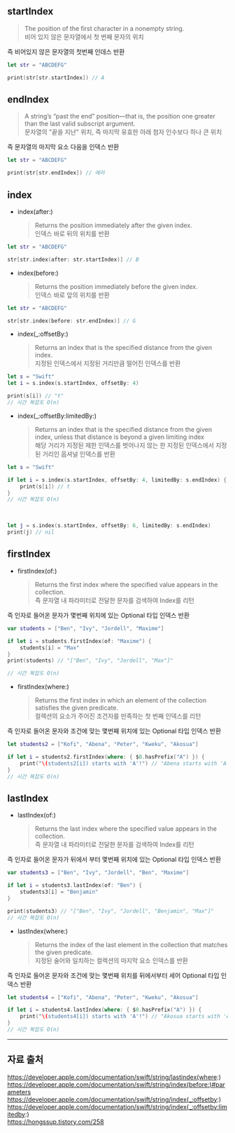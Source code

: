 ## startIndex

> The position of the first character in a nonempty string.
> <br/>
> 비어 있지 않은 문자열에서 첫 번째 문자의 위치
> <br/>

즉 비어있지 않은 문자열의 첫번째 인데스 반환
<br/>

```swift
let str = "ABCDEFG"

print(str[str.startIndex]) // A
```

## endIndex

> A string’s “past the end” position—that is, the position one greater than the last valid subscript argument.
> <br/>
> 문자열의 "끝을 지난" 위치, 즉 마지막 유효한 아래 첨자 인수보다 하나 큰 위치
> <br/>

즉 문자열의 마지막 요소 다음을 인덱스 반환
<br/>

```swift
let str = "ABCDEFG"

print(str[str.endIndex]) // 에러
```

## index

- index(after:)
  > Returns the position immediately after the given index.
  > <br/>
  > 인덱스 바로 뒤의 위치를 ​​반환
  > <br/>

```swift
let str = "ABCDEFG"

str[str.index(after: str.startIndex)] // B
```

- index(before:)
  > Returns the position immediately before the given index.
  > <br/>
  > 인덱스 바로 앞의 위치를 반환
  > <br/>

```swift
let str = "ABCDEFG"

str[str.index(before: str.endIndex)] // G
```

- index(\_:offsetBy:)
  > Returns an index that is the specified distance from the given index.
  > <br/>
  > 지정된 인덱스에서 지정된 거리만큼 떨어진 인덱스를 반환
  > <br/>

```swift
let s = "Swift"
let i = s.index(s.startIndex, offsetBy: 4)

print(s[i]) // "t"
// 시간 복잡도 O(n)
```

- index(\_:offsetBy:limitedBy:)
  > Returns an index that is the specified distance from the given index, unless that distance is beyond a given limiting index
  > <br/>
  > 해당 거리가 지정된 제한 인덱스를 벗어나지 않는 한 지정된 인덱스에서 지정된 거리인 옵셔널 인덱스를 반환
  > <br/>

```swift
let s = "Swift"

if let i = s.index(s.startIndex, offsetBy: 4, limitedBy: s.endIndex) {
    print(s[i]) // t
}
// 시간 복잡도 O(n)
```

<br/>

```swift
let j = s.index(s.startIndex, offsetBy: 6, limitedBy: s.endIndex)
print(j) // nil

```

## firstIndex

- firstIndex(of:)
  > Returns the first index where the specified value appears in the collection.
  > <br/>
  > 즉 문자열 내 파라미터로 전달한 문자를 검색하여 Index를 리턴
  > <br/>

즉 인자로 들어온 문자가 몇번째 위치에 있는 Optional 타입 인덱스 반환

```swift
var students = ["Ben", "Ivy", "Jordell", "Maxime"]

if let i = students.firstIndex(of: "Maxime") {
    students[i] = "Max"
}
print(students) // "["Ben", "Ivy", "Jordell", "Max"]"

// 시간 복잡도 O(n)
```

- firstIndex(where:)
  > Returns the first index in which an element of the collection satisfies the given predicate.
  > <br/>
  > 컬렉션의 요소가 주어진 조건자를 만족하는 첫 번째 인덱스를 리턴
  > <br/>

즉 인자로 들어온 문자와 조건에 맞는 몇번째 위치에 있는 Optional 타입 인덱스 반환

```swift
let students2 = ["Kofi", "Abena", "Peter", "Kweku", "Akosua"]

if let i = students2.firstIndex(where: { $0.hasPrefix("A") }) {
    print("\(students2[i]) starts with 'A'!") // "Abena starts with 'A'!"
}
// 시간 복잡도 O(n)
```

## lastIndex

- lastIndex(of:)
  > Returns the last index where the specified value appears in the collection.
  > <br/>
  > 즉 문자열 내 파라미터로 전달한 문자를 검색하여 Index를 리턴
  > <br/>

즉 인자로 들어온 문자가 뒤에서 부터 몇번째 위치에 있는 Optional 타입 인덱스 반환

```swift
var students3 = ["Ben", "Ivy", "Jordell", "Ben", "Maxime"]

if let i = students3.lastIndex(of: "Ben") {
    students3[i] = "Benjamin"
}

print(students3) // "["Ben", "Ivy", "Jordell", "Benjamin", "Max"]"
// 시간 복잡도 O(n)
```

- lastIndex(where:)
  > Returns the index of the last element in the collection that matches the given predicate.
  > <br/>
  > 지정된 술어와 일치하는 컬렉션의 마지막 요소 인덱스를 반환
  > <br/>

즉 인자로 들어온 문자와 조건에 맞는 몇번째 위치를 뒤에서부터 세어 Optional 타입 인덱스 반환

```swift
let students4 = ["Kofi", "Abena", "Peter", "Kweku", "Akosua"]

if let i = students4.lastIndex(where: { $0.hasPrefix("A") }) {
    print("\(students4[i]) starts with 'A'!") // "Akosua starts with 'A'!"
}
// 시간 복잡도 O(n)
```

---

## 자료 출처

https://developer.apple.com/documentation/swift/string/lastindex(where:)
<br/>
https://developer.apple.com/documentation/swift/string/index(before:)#parameters
<br/>
https://developer.apple.com/documentation/swift/string/index(_:offsetby:)
<br/>
https://developer.apple.com/documentation/swift/string/index(_:offsetby:limitedby:)
<br/>
https://hongssup.tistory.com/258
<br/>
